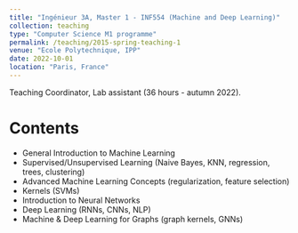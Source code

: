 ```yaml
---
title: "Ingénieur 3A, Master 1 - INF554 (Machine and Deep Learning)"
collection: teaching
type: "Computer Science M1 programme"
permalink: /teaching/2015-spring-teaching-1
venue: "Ecole Polytechnique, IPP"
date: 2022-10-01
location: "Paris, France"
---
```

Teaching Coordinator, Lab assistant (36 hours - autumn 2022).

Contents
======
* General Introduction to Machine Learning
* Supervised/Unsupervised Learning (Naive Bayes, KNN, regression, trees, clustering)
* Advanced Machine Learning Concepts (regularization, feature selection)
* Kernels (SVMs)
* Introduction to Neural Networks
* Deep Learning (RNNs, CNNs, NLP)
* Machine & Deep Learning for Graphs (graph kernels, GNNs)
